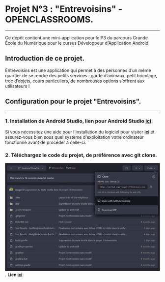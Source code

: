 # **Projet N°3 : "Entrevoisins" - OPENCLASSROOMS.**
_________________________________________________________________________________________________________________

Ce dépôt contient une mini-application pour le P3 du parcours Grande École du Numérique pour le cursus Développeur d'Application Android.

## Introduction de ce projet.

Entrevoisins est une application qui  permet à des personnes d’un même quartier de se rendre des petits services : garde d’animaux, petit bricolage, troc d’objets, cours particuliers, de nombreuses options s’offrent aux utilisateurs !

## Configuration pour le projet "Entrevoisins".
_________________________________________________________________________________________________________________
### 1. Installation de Android Studio, lien pour Android Studio **[ici](https://developer.android.com/studio)**.
Si vous nécessitez une aide pour l'installation du logiciel pour visiter **[ici](https://www.tutorialspoint.com/android/android_studio.htm)** et assurez-vous bien sous quel système d'exploitation votre ordinateur fonctionne avant de procéder à celle-ci.

### 2. Téléchargez le code du projet, de préférence avec git clone.
![Clone_P3_Entrevoisins.JPG](Clone_P3_Entrevoisins.JPG). **Lien [ici](https://github.com/rouge13/P3Entrevoisins/tree/Feature/ShowDetailsOfPeopleAndAddInFavorite)**.




